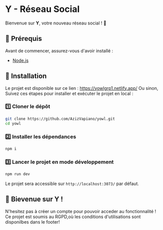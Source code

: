 # Y - Réseau Social

Bienvenue sur **Y**, votre nouveau réseau social  ! 🚀

## 📌 Prérequis
Avant de commencer, assurez-vous d'avoir installé :
- [Node.js](https://nodejs.org/) 

## 🚀 Installation
Le projet est disponible sur ce lien : https://yowlgrp1.netlify.app/
Ou sinon,
Suivez ces étapes pour installer et exécuter le projet en local :

### 1️⃣ Cloner le dépôt
```sh
git clone https://github.com/AzizVapiano/yowl.git
cd yowl
```

### 2️⃣ Installer les dépendances
```sh
npm i
```

### 3️⃣ Lancer le projet en mode développement
```sh
npm run dev
```

Le projet sera accessible sur `http://localhost:3073/` par défaut.


## 🤝 Bievenue sur Y ! 
N'hesitez pas à créer un compte pour pouvoir acceder au fonctionnalité !
Ce projet est soumis au RGPD,où les conditions d'utilisations sont disponilbes dans le footer!




